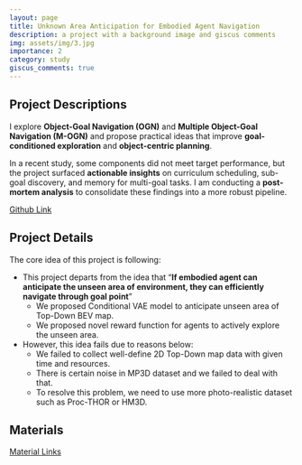 ```yaml
---
layout: page
title: Unknown Area Anticipation for Embodied Agent Navigation
description: a project with a background image and giscus comments
img: assets/img/3.jpg
importance: 2
category: study
giscus_comments: true
---
```


## Project Descriptions

I explore **Object-Goal Navigation (OGN)** and **Multiple Object-Goal Navigation (M-OGN)** and propose practical ideas that improve **goal-conditioned exploration** and **object-centric planning**.

In a recent study, some components did not meet target performance, but the project surfaced **actionable insights** on curriculum scheduling, sub-goal discovery, and memory for multi-goal tasks. I am conducting a **post-mortem analysis** to consolidate these findings into a more robust pipeline.

[Github Link](https://github.com/kimh060612/MultiON-VAE.git)


## Project Details

The core idea of this project is following: 

- This project departs from the idea that “**If embodied agent can anticipate the unseen area of environment, they can efficiently navigate through goal point**”
    - We proposed Conditional VAE model to anticipate unseen area of Top-Down BEV map.
    - We proposed novel reward function for agents to actively explore the unseen area.
- However, this idea fails due to reasons below:
    - We failed to collect well-define 2D Top-Down map data with given time and resources.
    - There is certain noise in MP3D dataset and we failed to deal with that.
    - To resolve this problem, we need to use more photo-realistic dataset such as Proc-THOR or HM3D.

## Materials

[Material Links](https://drive.google.com/file/d/1AIUGAnyrQfZeitUfmWJIs_LNwwiaiPUp/view?usp=sharing)

